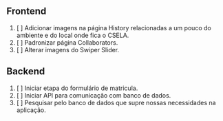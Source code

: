 
## Frontend

1. [ ] Adicionar imagens na página History relacionadas a um pouco do ambiente e do local onde fica o CSELA.
2. [ ] Padronizar página Collaborators.
3. [ ] Alterar imagens do Swiper Slider.
## Backend
1. [ ] Iniciar etapa do formulário de matricula.
2. [ ] Iniciar API para comunicação com banco de dados.
3. [ ] Pesquisar pelo  banco de dados que supre nossas necessidades na aplicação.